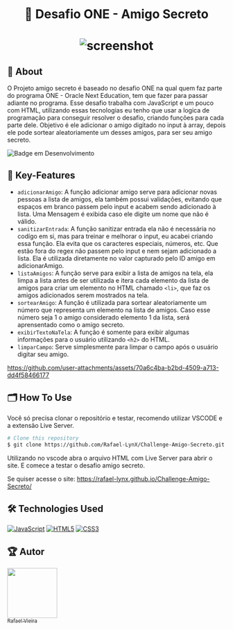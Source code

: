 <h1 align="center"> 
  🚀 Desafio ONE - Amigo Secreto
</h1>

<h1 align="center"> 

![screenshot](https://github.com/user-attachments/assets/624665f6-351f-47be-b77f-3114158bb97d)

</h1>
  
## 📖 About
O Projeto amigo secreto é baseado no desafio ONE na qual quem faz parte do programa ONE - Oracle Next Education, tem que fazer para passar adiante no programa.
Esse desafio trabalha com JavaScript e um pouco com HTML, utilizando essas tecnologias eu tenho que usar a logica de programação para 
conseguir resolver o desafio, criando funções para cada parte dele. Objetivo é ele adicionar o amigo digitado no input à array, depois ele pode sortear aleatoriamente um desses amigos, para ser seu amigo secreto.

![Badge em Desenvolvimento](http://img.shields.io/static/v1?label=STATUS&message=PROJETO%20FINALIZADO&color=GREEN&style=for-the-badge)

## 🔑 Key-Features
- `adicionarAmigo`: A função adicionar amigo serve para adicionar novas pessoas a lista de amigos, ela também possui validações,
evitando que espaços em branco passem pelo input e acabem sendo adicionado à lista. Uma Mensagem é exibida caso ele digite um nome que não é válido.
- `sanitizarEntrada`: A função sanitizar entrada ela não é necessária no codígo em si, mas para treinar e melhorar o input, eu acabei criando essa função. Ela evita que os caracteres especiais, números, etc. Que estão fora do regex não passem pelo input e nem sejam adicionado a lista. Ela é utilizada diretamente no valor capturado pelo ID amigo em adicionarAmigo.
- `listaAmigos`: A função serve para exibir a lista de amigos na tela, ela limpa a lista antes de ser utilizada e itera cada elemento da lista de amigos para criar um elemento no HTML chamado `<li>`, que faz os amigos adicionados serem mostrados na tela.
- `sortearAmigo`: A função é utilizada para sortear aleatoriamente um número que representa um elemento na lista de amigos. Caso esse número seja 1 o amigo considerado elemento 1 da lista, será aprensentado como o amigo secreto.
- `exibirTextoNaTela`: A função é somente para exibir algumas informações para o usuário utilizando `<h2>` do HTML.
- `limparCampo`: Serve simplesmente para limpar o campo após o usuário digitar seu amigo.

https://github.com/user-attachments/assets/70a6c4ba-b2bd-4509-a713-dd4f58466177

## 🗂️ How To Use 
Você só precisa clonar o repositório e testar, recomendo utilizar VSCODE e a extensão Live Server.
```bash
# Clone this repository
$ git clone https://github.com/Rafael-LynX/Challenge-Amigo-Secreto.git
```
Utilizando no vscode abra o arquivo HTML com Live Server para abrir o site. E comece a testar o desafio amigo secreto.

Se quiser acesse o site: https://rafael-lynx.github.io/Challenge-Amigo-Secreto/

## 🛠️ Technologies Used

[![JavaScript](https://img.shields.io/badge/javascript-%23323330.svg?style=for-the-badge&logo=javascript&logoColor=%23F7DF1E)](https://docs.oracle.com/javase/tutorial/index.html)
[![HTML5](https://img.shields.io/badge/html5-%23E34F26.svg?style=for-the-badge&logo=html5&logoColor=white)](https://developer.mozilla.org/pt-BR/docs/Web/HTML)
[![CSS3](https://img.shields.io/badge/css3-%231572B6.svg?style=for-the-badge&logo=css3&logoColor=white)](https://developer.mozilla.org/pt-BR/docs/Web/CSS)

## 🏆 Autor

[<img loading="lazy" src="https://avatars.githubusercontent.com/u/109623407?s=400&u=19dac11507a1cbd81c5c6ceb1526c24eb6033cce&v=4" width=115><br><sub>Rafael Vieira</sub>](https://github.com/Rafael-LynX) 

